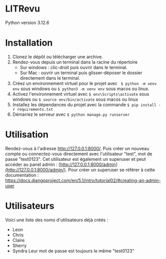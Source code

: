 # LITRevu

Python version 3.12.6
 
# Installation
1. Clonez le dépôt ou télécharger une archive.
2. Rendez-vous depuis un terminal dans la racine du répertoire
   - Sur windows : clic-droit puis ouvrir dans le terminal.
   - Sur Mac : ouvrir un terminal puis glisser-déposer le dossier directement dans le terminal.
3. Créez un environnement virtuel pour le projet avec ``` $ python -m venv env``` sous windows ou ```$ python3 -m venv env``` sous macos ou linux.
4. Activez l'environnement virtuel avec ```$ env\Scripts\activate``` sous windows ou ```$ source env/bin/activate``` sous macos ou linux
5. Installez les dépendances du projet avec la commande ```$ pip install -r requirements.txt```
6. Démarrez le serveur avec ```$ python manage.py runserver```

# Utilisation
Rendez-vous à l'adresse http://127.0.0.1:8000/. Puis créer un nouveau compte ou connectez-vous directement avec l'utilisateur "test", mot de passe "test0123". Cet utilisateur est également un superuser et peut accéder au panel admin : [http://127.0.0.1:8000/admin](http://127.0.0.1:8000/admin/).
Pour créer un superuser se référer à cette documentation : https://docs.djangoproject.com/en/5.1/intro/tutorial02/#creating-an-admin-user

# Utilisateurs
Voici une liste des noms d'utilisateurs déjà créés :
- Leon
- Chris
- Claire
- Sherry
- Syndra
Leur mot de passe est toujours le même "test0123"
